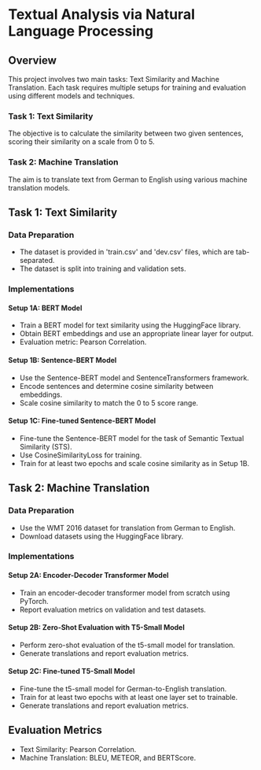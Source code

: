# Textual Analysis via Natural Language Processing

## Overview

This project involves two main tasks: Text Similarity and Machine Translation. Each task requires multiple setups for training and evaluation using different models and techniques.

### Task 1: Text Similarity
The objective is to calculate the similarity between two given sentences, scoring their similarity on a scale from 0 to 5.

### Task 2: Machine Translation
The aim is to translate text from German to English using various machine translation models.

## Task 1: Text Similarity

### Data Preparation
- The dataset is provided in 'train.csv' and 'dev.csv' files, which are tab-separated.
- The dataset is split into training and validation sets.

### Implementations

#### Setup 1A: BERT Model
- Train a BERT model for text similarity using the HuggingFace library.
- Obtain BERT embeddings and use an appropriate linear layer for output.
- Evaluation metric: Pearson Correlation.

#### Setup 1B: Sentence-BERT Model
- Use the Sentence-BERT model and SentenceTransformers framework.
- Encode sentences and determine cosine similarity between embeddings.
- Scale cosine similarity to match the 0 to 5 score range.

#### Setup 1C: Fine-tuned Sentence-BERT Model
- Fine-tune the Sentence-BERT model for the task of Semantic Textual Similarity (STS).
- Use CosineSimilarityLoss for training.
- Train for at least two epochs and scale cosine similarity as in Setup 1B.

## Task 2: Machine Translation

### Data Preparation
- Use the WMT 2016 dataset for translation from German to English.
- Download datasets using the HuggingFace library.

### Implementations

#### Setup 2A: Encoder-Decoder Transformer Model
- Train an encoder-decoder transformer model from scratch using PyTorch.
- Report evaluation metrics on validation and test datasets.

#### Setup 2B: Zero-Shot Evaluation with T5-Small Model
- Perform zero-shot evaluation of the t5-small model for translation.
- Generate translations and report evaluation metrics.

#### Setup 2C: Fine-tuned T5-Small Model
- Fine-tune the t5-small model for German-to-English translation.
- Train for at least two epochs with at least one layer set to trainable.
- Generate translations and report evaluation metrics.

## Evaluation Metrics
- Text Similarity: Pearson Correlation.
- Machine Translation: BLEU, METEOR, and BERTScore.
